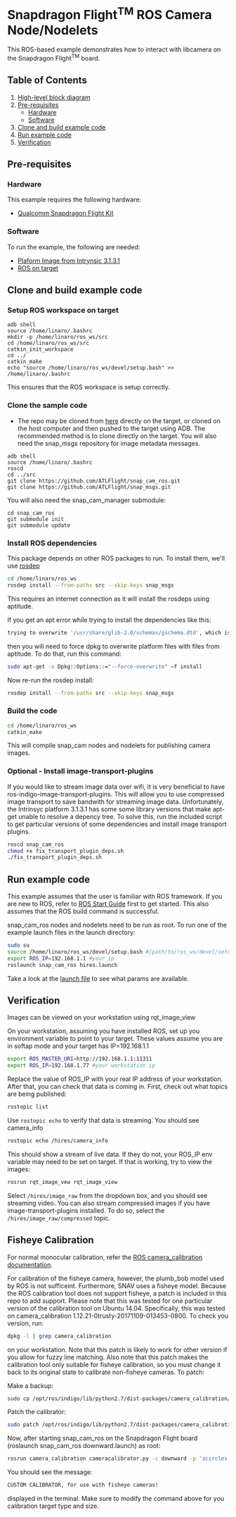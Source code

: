 # Snapdragon Flight<sup>TM</sup> ROS Camera Node/Nodelets

This ROS-based example demonstrates how to interact with libcamera on the Snapdragon Flight<sup>TM</sup> board.

## Table of Contents

1. [High-level block diagram](#high-level-block-diagram)
1. [Pre-requisites](#pre-requisites)
   * [Hardware](#hardware)
   * [Software](#software)
1. [Clone and build example code](#clone-and-build-example-code)
1. [Run example code](#run-example-code)
1. [Verification](#verification)

## Pre-requisites

### Hardware
This example requires the following hardware:

* [Qualcomm Snapdragon Flight Kit](https://shop.intrinsyc.com/collections/product-development-kits/products/qualcomm-snapdragon-flight-sbc)

### Software
To run the example, the following are needed:

* [Plaform Image from Intrynsic 3.1.3.1](https://support.intrinsyc.com/attachments/download/1597/Flight_3.1.3.1_JFlash.zip)
* [ROS on target](https://github.com/ATLFlight/ATLFlightDocs/blob/master/SnapdragonROSInstallation.md)

## Clone and build example code

### Setup ROS workspace on target

```
adb shell
source /home/linaro/.bashrc
mkdir -p /home/linaro/ros_ws/src
cd /home/linaro/ros_ws/src
catkin_init_workspace
cd ../
catkin_make
echo "source /home/linaro/ros_ws/devel/setup.bash" >> /home/linaro/.bashrc
```

This ensures that the ROS workspace is setup correctly.

### Clone the sample code
* The repo may be cloned from [here](https://github.com/ATLFlight/snap_cam_ros.git) directly on the target, or cloned on the host computer and then pushed to the target using ADB. The recommended method is to clone directly on the target.  You will also need the snap_msgs repository for image metadata messages.

```
adb shell
source /home/linaro/.bashrc
roscd
cd ../src
git clone https://github.com/ATLFlight/snap_cam_ros.git
git clone https://github.com/ATLFlight/snap_msgs.git
```

You will also need the snap_cam_manager submodule:

```
cd snap_cam_ros
git submodule init
git submodule update
```

### Install ROS dependencies

This package depends on other ROS packages to run.  To install them, we'll use [rosdep](http://wiki.ros.org/rosdep)

```bash
cd /home/linaro/ros_ws
rosdep install --from-paths src --skip-keys snap_msgs
```
This requires an internet connection as it will install the rosdeps using aptitude.

If you get an apt error while trying to install the dependencies like this:

```bash
trying to overwrite '/usr/share/glib-2.0/schemas/gschema.dtd', which is also in package libglib-2.0-0 1:2.38.2-r0. this is while trying to install the dependency libglib2.0-dev_2.40.0-2_armhf.deb
```
then you will need to force dpkg to overwrite platform files with files from aptitude.  To do that, run this command:

```bash
sudo apt-get -o Dpkg::Options::="--force-overwrite" –f install
```
Now re-run the rosdep install:

```bash
rosdep install --from-paths src --skip-keys snap_msgs
```

### Build the code

```bash
cd /home/linaro/ros_ws
catkin_make
```

This will compile snap_cam nodes and nodelets for publishing camera images.

### Optional - Install image-transport-plugins

If you would like to stream image data over wifi, it is very beneficial to have ros-indigo-image-transport-plugins.  This will allow you to use compressed image transport to save bandwith for streaming image data.  Unfortunately, the Intrinsyc platform 3.1.3.1 has some some library versions that make apt-get unable to resolve a depency tree.  To solve this, run the included script to get particular versions of some dependencies and install image transport plugins.

```bash
roscd snap_cam_ros
chmod +x fix_transport_plugin_deps.sh
./fix_transport_plugin_deps.sh
```

## Run example code

This example assumes that the user is familiar with ROS framework.  If you are new to ROS, refer to [ROS Start Guide](http://wiki.ros.org/ROS/StartGuide) first to get started.
This also assumes that the ROS build command is successful.

snap_cam_ros nodes and nodelets need to be run as root.  To run one of the example launch files in the launch directory:

```bash
sudo su
source /home/linaro/ros_ws/devel/setup.bash #/path/to/ros_ws/devel/setup.bash
export ROS_IP=192.168.1.1 #your_ip
roslaunch snap_cam_ros hires.launch
```
Take a look at the [launch file](launch/hires.launch) to see what params are available.

## Verification

Images can be viewed on your workstation using rqt_image_view

On your workstation, assuming you have installed ROS, set up you environment variable to point to your target.  These values assume you are in softap mode and your target has IP=192.168.1.1
```bash
export ROS_MASTER_URI=http://192.168.1.1:11311
export ROS_IP=192.168.1.77 #your workstation ip
```

Replace the value of ROS_IP with your real IP address of your workstation.  After that, you can check that data is coming in.
First, check out what topics are being published:

```bash
rostopic list
```

Use `rostopic echo` to verify that data is streaming. You should see camera_info

```bash
rostopic echo /hires/camera_info
```

This should show a stream of live data. If they do not, your ROS_IP
env variable may need to be set on target.  If that is working, try to view the images:

```bash
rosrun rqt_image_vew rqt_image_view
```

Select `/hires/image_raw` from the dropdown box, and you should see streaming video.  You can also
stream compressed images if you have image-transport-plugins installed.  To do so, select the `/hires/image_raw/compressed` topic.

## Fisheye Calibration

For normal monocular calibration, refer the [ROS camera_calibration documentation](http://wiki.ros.org/camera_calibration#Camera_Calibrator).

For calibration of the fisheye camera, however, the plumb_bob model used by ROS is not sufficeint.  Furthermore, SNAV uses a fisheye model.  Because the ROS calibration tool does not support fisheye, a patch is included in this repo to add support.  Please note that this was tested for one particular version of the calibration tool on Ubuntu 14.04.  Specifically, this was tested on camera_calibration 1.12.21-0trusty-20171109-013453-0800.  To check you version, run:

```bash
dpkg -l | grep camera_calibration
```
on your workstation.  Note that this patch is likely to work for other version if you allow for fuzzy line matching.  Also note that this patch makes the calibration tool only suitable for fisheye calibration, so you must change it back to its original state to calibrate non-fisheye cameras.  To patch:

Make a backup:
```bash
sudo cp /opt/ros/indigo/lib/python2.7/dist-packages/camera_calibration/calibrator.py /opt/ros/indigo/lib/python2.7/dist-packages/camera_calibration/calibrator.py_bu
```
Patch the calibrator:
```bash
sudo patch /opt/ros/indigo/lib/python2.7/dist-packages/camera_calibration/calibrator.py calibrator.patch 
```

Now, after starting snap_cam_ros on the Snapdragon Flight board (roslaunch snap_cam_ros downward.launch) as root:

```bash
rosrun camera_calibration cameracalibrator.py -c downward -p 'acircles' --size 4x11 --square 0.0816 image:=/downward/image_raw
```

You should see the message:

```bash
CUSTOM CALIBRATOR, for use with fisheye cameras!
```
displayed in the terminal.  Make sure to modify the command above for you calibration target type and size.
